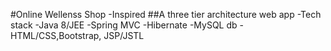 #Online Wellenss Shop -Inspired
##A three tier architecture web app
-Tech stack
-Java 8/JEE
-Spring MVC
-Hibernate
-MySQL db
-HTML/CSS,Bootstrap, JSP/JSTL
